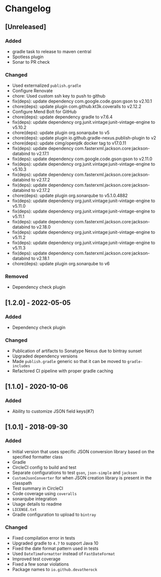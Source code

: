# Changelog

## [Unreleased]
### Added
- gradle task to release to maven central
- Spotless plugin
- Sonar to PR check

### Changed
- Used externalized `publish.gradle`
- Configure Renovate
- chore: Used custom ssh key to push to github
- fix(deps): update dependency com.google.code.gson:gson to v2.10.1
- chore(deps): update plugin com.github.kt3k.coveralls to v2.12.2
- Configure Mend Bolt for GitHub
- chore(deps): update dependency gradle to v7.6.4
- fix(deps): update dependency org.junit.vintage:junit-vintage-engine to v5.10.2
- chore(deps): update plugin org.sonarqube to v5
- chore(deps): update plugin io.github.gradle-nexus.publish-plugin to v2
- chore(deps): update cimg/openjdk docker tag to v17.0.11
- fix(deps): update dependency com.fasterxml.jackson.core:jackson-databind to v2.17.1
- fix(deps): update dependency com.google.code.gson:gson to v2.11.0
- fix(deps): update dependency org.junit.vintage:junit-vintage-engine to v5.10.3
- fix(deps): update dependency com.fasterxml.jackson.core:jackson-databind to v2.17.2
- fix(deps): update dependency com.fasterxml.jackson.core:jackson-databind to v2.17.2
- chore(deps): update plugin org.sonarqube to v5.1.0.4882
- fix(deps): update dependency org.junit.vintage:junit-vintage-engine to v5.11.0
- fix(deps): update dependency org.junit.vintage:junit-vintage-engine to v5.11.1
- fix(deps): update dependency com.fasterxml.jackson.core:jackson-databind to v2.18.0
- fix(deps): update dependency org.junit.vintage:junit-vintage-engine to v5.11.2
- fix(deps): update dependency org.junit.vintage:junit-vintage-engine to v5.11.3
- fix(deps): update dependency com.fasterxml.jackson.core:jackson-databind to v2.18.1
- chore(deps): update plugin org.sonarqube to v6

### Removed
- Dependency check plugin

## [1.2.0] - 2022-05-05
### Added
- Dependency check plugin

### Changed
- Publication of artifacts to Sonatype Nexus due to bintray sunset
- Upgraded dependency versions
- Made `publish.gradle` generic so that it can be moved to `gradle-includes`
- Refactored CI pipeline with proper gradle caching

## [1.1.0] - 2020-10-06
### Added
- Ability to customize JSON field keys(#7)

## [1.0.1] - 2018-09-30
### Added
- Initial version that uses specific JSON conversion library based on the specified formatter class
- Gradle
- CircleCI config to build and test
- Separate configurations to test `gson`, `json-simple` and `jackson`
- `CustomJsonConverter` for when JSON creation library is present in the classpath
- Test summary in CircleCI
- Code coverage using `coveralls`
- sonarqube integration
- Usage details to readme
- `LICENSE.txt`
- Gradle configuration to upload to `bintray`

### Changed
- Fixed compilation error in tests
- Upgraded gradle to `4.7` to support Java 10
- Fixed the date format pattern used in tests
- Used `DateTimeFormatter` instead of `FastDateFormat`
- Improved test coverage
- Fixed a few sonar violations
- Package names to `io.github.devatherock`